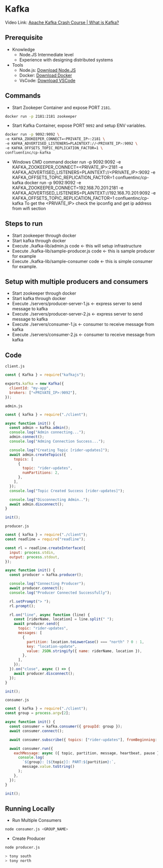 # Kafka

Video Link: [Apache Kafka Crash Course | What is Kafka?](https://youtu.be/ZJJHm_bd9Zo)

## Prerequisite

- Knowledge
  - Node.JS Intermediate level
  - Experience with designing distributed systems
- Tools
  - Node.js: [Download Node.JS](https://nodejs.org/en)
  - Docker: [Download Docker](https://www.docker.com)
  - VsCode: [Download VSCode](https://code.visualstudio.com)

## Commands

- Start Zookeper Container and expose PORT `2181`.

```bash
docker run -p 2181:2181 zookeeper
```

- Start Kafka Container, expose PORT `9092` and setup ENV variables.

```bash
docker run -p 9092:9092 \
-e KAFKA_ZOOKEEPER_CONNECT=<PRIVATE_IP>:2181 \
-e KAFKA_ADVERTISED_LISTENERS=PLAINTEXT://<PRIVATE_IP>:9092 \
-e KAFKA_OFFSETS_TOPIC_REPLICATION_FACTOR=1 \
confluentinc/cp-kafka
```

- Windows CMD command
  docker run -p 9092:9092 -e KAFKA_ZOOKEEPER_CONNECT=<PRIVATE_IP>:2181 -e KAFKA_ADVERTISED_LISTENERS=PLAINTEXT://<PRIVATE_IP>:9092 -e KAFKA_OFFSETS_TOPIC_REPLICATION_FACTOR=1 confluentinc/cp-kafka
  docker run -p 9092:9092 -e KAFKA_ZOOKEEPER_CONNECT=192.168.70.201:2181 -e KAFKA_ADVERTISED_LISTENERS=PLAINTEXT://192.168.70.201:9092 -e KAFKA_OFFSETS_TOPIC_REPLICATION_FACTOR=1 confluentinc/cp-kafka
  To get the <PRIVATE_IP> check the ipconfig and get ip address from wifi section

## Steps to run

- Start zookeeper through docker
- Start kafka through docker
- Execute ./kafka-lib/admin.js code <- this will setup infrastructure
- Execute ./kafka-lib/sample-producer.js code <- this is sample producer for example
- Execute ./kafka-lib/sample-consumer code <- this is simple consumer for example.

## Setup with multiple producers and consumers

- Start zookeeper through docker
- Start kafka through docker
- Execute ./servers/producer-server-1.js <- express server to send message to kafka
- Execute ./servers/producer-server-2.js <- express server to send message to kafka
- Execute ./servers/consumer-1.js <- consumer to receive message from kafka
- Execute ./servers/consumer-2.js <- consumer to receive message from kafka

## Code

`client.js`

```js
const { Kafka } = require("kafkajs");

exports.kafka = new Kafka({
  clientId: "my-app",
  brokers: ["<PRIVATE_IP>:9092"],
});
```

`admin.js`

```js
const { kafka } = require("./client");

async function init() {
  const admin = kafka.admin();
  console.log("Admin connecting...");
  admin.connect();
  console.log("Adming Connection Success...");

  console.log("Creating Topic [rider-updates]");
  await admin.createTopics({
    topics: [
      {
        topic: "rider-updates",
        numPartitions: 2,
      },
    ],
  });
  console.log("Topic Created Success [rider-updates]");

  console.log("Disconnecting Admin..");
  await admin.disconnect();
}

init();
```

`producer.js`

```js
const { kafka } = require("./client");
const readline = require("readline");

const rl = readline.createInterface({
  input: process.stdin,
  output: process.stdout,
});

async function init() {
  const producer = kafka.producer();

  console.log("Connecting Producer");
  await producer.connect();
  console.log("Producer Connected Successfully");

  rl.setPrompt("> ");
  rl.prompt();

  rl.on("line", async function (line) {
    const [riderName, location] = line.split(" ");
    await producer.send({
      topic: "rider-updates",
      messages: [
        {
          partition: location.toLowerCase() === "north" ? 0 : 1,
          key: "location-update",
          value: JSON.stringify({ name: riderName, location }),
        },
      ],
    });
  }).on("close", async () => {
    await producer.disconnect();
  });
}

init();
```

`consumer.js`

```js
const { kafka } = require("./client");
const group = process.argv[2];

async function init() {
  const consumer = kafka.consumer({ groupId: group });
  await consumer.connect();

  await consumer.subscribe({ topics: ["rider-updates"], fromBeginning: true });

  await consumer.run({
    eachMessage: async ({ topic, partition, message, heartbeat, pause }) => {
      console.log(
        `${group}: [${topic}]: PART:${partition}:`,
        message.value.toString()
      );
    },
  });
}

init();
```

## Running Locally

- Run Multiple Consumers

```bash
node consumer.js <GROUP_NAME>
```

- Create Producer

```bash
node producer.js
```

```bash
> tony south
> tony north
```
